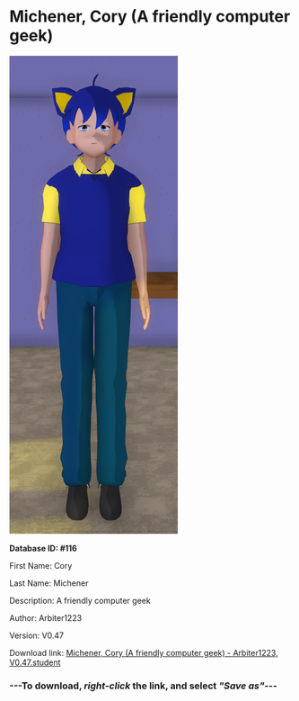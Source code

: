 # Michener, Cory (A friendly computer geek)

<img src="https://raw.githubusercontent.com/Arbiter1223/Daigaku-Gurashi-Custom-Students/master/Students/Files/Michener%2C%20Cory%20(A%20friendly%20computer%20geek).png" title="Michener, Cory (A friendly computer geek) - Arbiter1223, V0.47">

**Database ID: #116**

First Name: Cory

Last Name: Michener

Description: A friendly computer geek

Author: Arbiter1223

Version: V0.47

Download link: <a href="https://raw.githubusercontent.com/Arbiter1223/Daigaku-Gurashi-Custom-Students/master/Students/Files/Michener%2C%20Cory%20(A%20friendly%20computer%20geek)%20-%20Arbiter1223%2C%20V0.47.student">Michener, Cory (A friendly computer geek) - Arbiter1223, V0.47.student</a>

### ---**To download, _right-click_ the link, and select _"Save as"_**---

